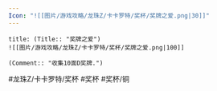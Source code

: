 ```yaml
---
Icon: "![[图片/游戏攻略/龙珠Z/卡卡罗特/奖杯/奖牌之爱.png|30]]"
---
```

```ad-common-bronze-trophy
title: (Title:: "奖牌之爱")
![[图片/游戏攻略/龙珠Z/卡卡罗特/奖杯/奖牌之爱.png|100]]

(Comment:: "收集10面D奖牌.")
```

#龙珠Z/卡卡罗特/奖杯 #奖杯 #奖杯/铜
